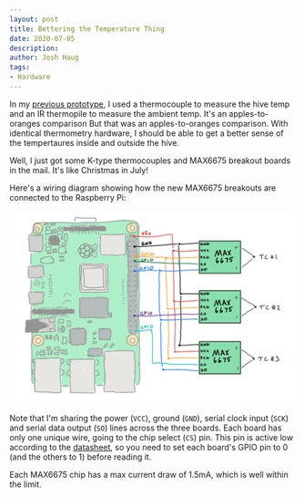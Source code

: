 ```yaml
---
layout: post
title: Bettering the Temperature Thing 
date: 2020-07-05
description:
author: Josh Haug
tags:
- Hardware
---
```


In my [previous prototype](hardware.html), I used a thermocouple to measure the hive temp and an IR thermopile to measure the ambient temp.  It's an apples-to-oranges comparison But that was an apples-to-oranges comparison. With identical thermometry hardware, I should be able to get a better sense of the tempertaures inside and outside the hive.

Well, I just got some K-type thermocouples and MAX6675 breakout boards in the mail. It's like Christmas in July!

Here's a wiring diagram showing how the new MAX6675 breakouts are connected to the Raspberry Pi:

![ ](../assets/3tc-wiring.png)

Note that I'm sharing the power (`VCC`), ground (`GND`), serial clock input (`SCK`) and serial data output (`SO`) lines across the three boards.  Each board has only one unique wire, going to the chip select (`CS`) pin.  This pin is active low according to the [datasheet](https://datasheets.maximintegrated.com/en/ds/MAX6675.pdf), so you need to set each board's GPIO pin to 0 (and the others to 1) before reading it. 

Each MAX6675 chip has a max current draw of 1.5mA, which is well within the limit.
